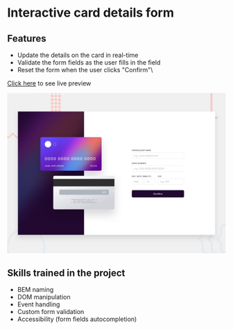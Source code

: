 # Interactive card details form
## Features
- Update the details on the card in real-time
- Validate the form fields as the user fills in the field
- Reset the form when the user clicks "Confirm"\
  
[Click here](https://card-details-form-ten.vercel.app/) to see live preview

![Design preview](design/preview.jpg)
## Skills trained in the project
- BEM naming
- DOM manipulation
- Event handling
- Custom form validation
- Accessibility (form fields autocompletion)
